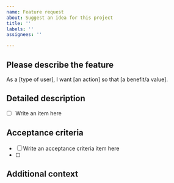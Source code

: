 ```yaml
---
name: Feature request
about: Suggest an idea for this project
title: ''
labels: ''
assignees: ''

---
```


## Please describe the feature
<!-- Please fill in the brackets -->
As a [type of user], I want [an action] so that [a benefit/a value].

## Detailed description
<!-- What should be done for the issue to be considered completed. Add checklist item(s) and remove examples not applicable -->
- [ ] Write an item here

## Acceptance criteria
- [ ] Write an acceptance criteria item here
- [ ]

## Additional context
<!-- Add any other context or screenshots about the feature request here -->
